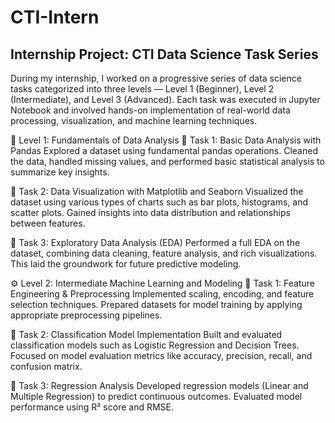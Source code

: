 # CTI-Intern
## Internship Project: CTI Data Science Task Series
During my internship, I worked on a progressive series of data science tasks categorized into three levels — Level 1 (Beginner), Level 2 (Intermediate), and Level 3 (Advanced). Each task was executed in Jupyter Notebook and involved hands-on implementation of real-world data processing, visualization, and machine learning techniques.

🧩 Level 1: Fundamentals of Data Analysis
🔹 Task 1: Basic Data Analysis with Pandas
Explored a dataset using fundamental pandas operations. Cleaned the data, handled missing values, and performed basic statistical analysis to summarize key insights.

🔹 Task 2: Data Visualization with Matplotlib and Seaborn
Visualized the dataset using various types of charts such as bar plots, histograms, and scatter plots. Gained insights into data distribution and relationships between features.

🔹 Task 3: Exploratory Data Analysis (EDA)
Performed a full EDA on the dataset, combining data cleaning, feature analysis, and rich visualizations. This laid the groundwork for future predictive modeling.

⚙️ Level 2: Intermediate Machine Learning and Modeling
🔸 Task 1: Feature Engineering & Preprocessing
Implemented scaling, encoding, and feature selection techniques. Prepared datasets for model training by applying appropriate preprocessing pipelines.

🔸 Task 2: Classification Model Implementation
Built and evaluated classification models such as Logistic Regression and Decision Trees. Focused on model evaluation metrics like accuracy, precision, recall, and confusion matrix.

🔸 Task 3: Regression Analysis
Developed regression models (Linear and Multiple Regression) to predict continuous outcomes. Evaluated model performance using R² score and RMSE.


